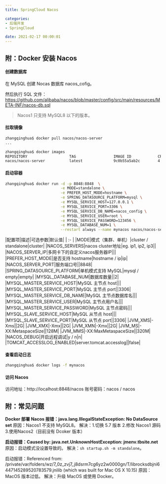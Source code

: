 ```yaml
---
title: SpringCloud Nacos

categories:
- 后端开发
- SpringCloud

date: 2021-02-17 00:00:01
---
```


## 附：Docker 安装 Nacos
#### 创建数据库
在 MySQL 创建 Nocas 数据库 nacos_cofig。

然后执行 SQL 文件：https://github.com/alibaba/nacos/blob/master/config/src/main/resources/META-INF/nacos-db.sql

> Nacos1 只支持 MySQL8 以下的版本。

#### 拉取镜像
```bash
zhangqinghua$ docker pull nacos/nacos-server
...

zhangqinghua$ docker images
REPOSITORY                   TAG                 IMAGE ID            CREATED             SIZE
nacos/nacos-server           latest              9c0b55a5ab2c        4 weeks ago         935MB
```

#### 启动容器
```bash
zhangqinghua$ docker run -d -p 8848:8848  \
                         -e MODE=standalone \
                         -e PREFER_HOST_MODE=hostname \
                         -e SPRING_DATASOURCE_PLATFORM=mysql \
                         -e MYSQL_SERVICE_HOST=127.0.0.1 \
                         -e MYSQL_SERVICE_PORT=3306 \
                         -e MYSQL_SERVICE_DB_NAME=nacos_config \
                         -e MYSQL_SERVICE_USER=root \
                         -e MYSQL_SERVICE_PASSWORD=123456 \
                         -e MYSQL_DATABASE_NUM=1 \
                         --restart always --name mynacos nacos/nacos-server
```

|配置项|描述|可选参数|默认值|
| :- |
|MODE|模式（集群、单机）|cluster / standalone|cluster|
|NACOS_SERVERS|nacos cluster地址|eg. ip1, ip2, ip3||
|NACOS_SERVER_IP|多网卡下的自定义nacos服务器IP|||
|PREFER_HOST_MODE|是否支持 hostname|hostname / ip|ip|
|NACOS_SERVER_PORT|服务端口号||8848|
|SPRING_DATASOURCE_PLATFORM|单机模式支持 MySQL|mysql / empty|empty|
|MYSQL_DATABASE_NUM|数据库数量||2|
|MYSQL_MASTER_SERVICE_HOST|MySQL 主节点 host|||
|MYSQL_MASTER_SERVICE_PORT|MySQL 主节点 port||3306|
|MYSQL_MASTER_SERVICE_DB_NAME|MySQL 主节点数据库名|||
|MYSQL_MASTER_SERVICE_USER|MySQL 主节点用户名|||
|MYSQL_MASTER_SERVICE_PASSWORD|MySQL 主节点密码|||
|MYSQL_SLAVE_SERVICE_HOST|MySQL 从节点 host|||
|MYSQL_SLAVE_SERVICE_PORT|MySQL 从节点 port||3306|
|JVM_XMS|-Xms||2G|
|JVM_XMX|-Xmx||2G|
|JVM_XMN|-Xmx||2G|
|JVM_MS|-XX:MetaspaceSize||128M|
|JVM_MMS|-XX:MaxMetaspaceSize||320M|
|NACOS_DEBUG|开启远程调试|y / n|n|
|TOMCAT_ACCESSLOG_ENABLED|server.tomcat.accesslog||false|
#### 查看启动日志
```bash
zhangqinghua$ docker logs -f mynacos
```

#### 访问 Nacos
访问地址：http://localhost:8848/nacos
账号密码：nacos / nacos

## 附：常见问题
**Docker 部署 Nacos 报错：java.lang.IllegalStateException: No DataSource set**
原因：Nacos1 不支持 MySQL8。
解决：1.切换 5.7 版本 2.修改 Nacos1 源码 3.使用Nacos2（目前没有 Dcoker 版本）

**启动报错：Caused by: java.net.UnknownHostException: jmenv.tbsite.net**
原因：启动模式没设置导致的。
解决：`sh startup.sh -m standalone`。

启动报错：Referenced from: /private/var/folders/wz/7_0z_zvj7_j8dsrm7cg6yz2w0000gn/T/librocksdbjni6447145289520783579.jnilib (which was built for Mac OS X 10.15)
原因：MacOS 版本过低。
解决：升级 MacOS 或使用 Docker。